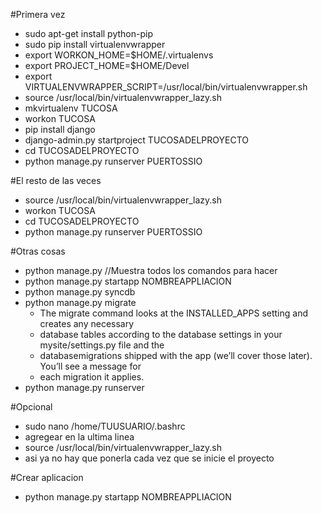 #Primera vez

- sudo apt-get install python-pip
- sudo pip install virtualenvwrapper
- export WORKON_HOME=$HOME/.virtualenvs
- export PROJECT_HOME=$HOME/Devel
- export VIRTUALENVWRAPPER_SCRIPT=/usr/local/bin/virtualenvwrapper.sh
- source /usr/local/bin/virtualenvwrapper_lazy.sh
- mkvirtualenv TUCOSA
- workon TUCOSA
- pip install django
- django-admin.py startproject TUCOSADELPROYECTO
- cd TUCOSADELPROYECTO
- python manage.py runserver PUERTOSSIO


#El resto de las veces

- source /usr/local/bin/virtualenvwrapper_lazy.sh
- workon TUCOSA
- cd TUCOSADELPROYECTO
- python manage.py runserver PUERTOSSIO

#Otras cosas

- python manage.py //Muestra todos los comandos para hacer
- python manage.py startapp NOMBREAPPLIACION
- python manage.py syncdb
- python manage.py migrate
	- The migrate command looks at the INSTALLED_APPS setting and creates any necessary
	- database tables according to the database settings in your mysite/settings.py file and the
	- databasemigrations shipped with the app (we’ll cover those later). You’ll see a message for
	- each migration it applies.
- python manage.py runserver

#Opcional

- sudo nano /home/TUUSUARIO/.bashrc
- agregear en la ultima linea
- source /usr/local/bin/virtualenvwrapper_lazy.sh
- asi ya no hay que ponerla cada vez que se inicie el proyecto

#Crear aplicacion

- python manage.py startapp NOMBREAPPLIACION





